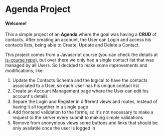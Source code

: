 # Agenda Project

#### Welcome!

This a simple project of an **Agenda** where the goal was having a **CRUD** of contacts. 
After creating an account, the User can Login and access his contacts lists, being able to Create, Update and Delete a Contact.

This project comes from a Javascript course (you can check the details at [js-course repo](https://github.com/fernandaorms/js-course/tree/main)), but over there we only had a single contact list that was managed by all Users. So I decided to make some improvements and modifications, like:

 1. Update the Contacts Schema and the logical to have the contacts associated to a User, so each User has his unique contact list
 2. Create an Account Management page where the User can edit his account's details
 3. Separe the Login and Register in different views and routes, instead of having it all together in a single page
 4. Add frontend validation to the forms, so it's not necessary to make a request to the server every submit to making simple validations
 5. Remove from anonymous views some buttons and links that should be only available once the user is logged in